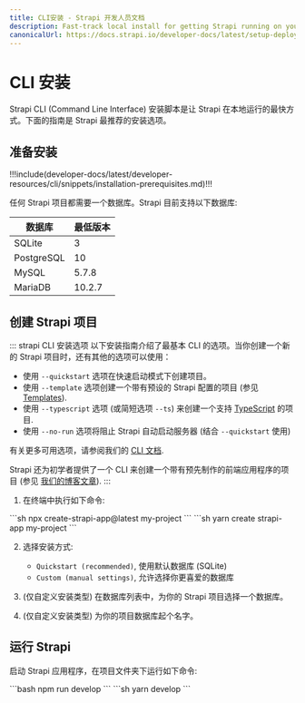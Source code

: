 ```yaml
---
title: CLI安装 - Strapi 开发人员文档
description: Fast-track local install for getting Strapi running on your computer in less than a minute.
canonicalUrl: https://docs.strapi.io/developer-docs/latest/setup-deployment-guides/installation/cli.html
---
```


# CLI 安装

Strapi CLI (Command Line Interface) 安装脚本是让 Strapi 在本地运行的最快方式。下面的指南是 Strapi 最推荐的安装选项。

## 准备安装

!!!include(developer-docs/latest/developer-resources/cli/snippets/installation-prerequisites.md)!!!

任何 Strapi 项目都需要一个数据库。Strapi 目前支持以下数据库:

| 数据库     | 最低版本 |
| ---------- | -------- |
| SQLite     | 3        |
| PostgreSQL | 10       |
| MySQL      | 5.7.8    |
| MariaDB    | 10.2.7   |

## 创建 Strapi 项目

::: strapi CLI 安装选项
以下安装指南介绍了最基本 CLI 的选项。当你创建一个新的 Strapi 项目时，还有其他的选项可以使用：

- 使用 `--quickstart` 选项在快速启动模式下创建项目。
- 使用 `--template` 选项创建一个带有预设的 Strapi 配置的项目 (参见 [Templates](templates.md)).
- 使用 `--typescript` 选项 (或简短选项 `--ts`) 来创建一个支持 [TypeScript](/developer-docs/latest/development/typescript.md) 的项目.
- 使用 `--no-run` 选项将阻止 Strapi 自动启动服务器 (结合 `--quickstart` 使用)

有关更多可用选项，请参阅我们的 [CLI 文档](/developer-docs/latest/developer-resources/cli/CLI.md).

Strapi 还为初学者提供了一个 CLI 来创建一个带有预先制作的前端应用程序的项目 (参见 [我们的博客文章](https://strapi.io/blog/announcing-the-strapi-starter-cli)).
:::

1. 在终端中执行如下命令:

<code-group>

<code-block title="NPM">
```sh
npx create-strapi-app@latest my-project
```
</code-block>

<code-block title="YARN">
```sh
yarn create strapi-app my-project
```
</code-block>

</code-group>

2. 选择安装方式:

   - `Quickstart (recommended)`, 使用默认数据库 (SQLite)
   - `Custom (manual settings)`, 允许选择你更喜爱的数据库

3. (仅自定义安装类型) 在数据库列表中，为你的 Strapi 项目选择一个数据库。

4. (仅自定义安装类型) 为你的项目数据库起个名字。

## 运行 Strapi

启动 Strapi 应用程序，在项目文件夹下运行如下命令:

<code-group>

<code-block title="NPM">
```bash
npm run develop
```
</code-block>

<code-block title="YARN">
```sh
yarn develop
```
</code-block>

</code-group>
